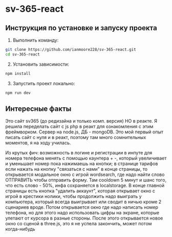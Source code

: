 # sv-365-react

## Инструкция по установке и запуску проекта

1. Выполнить команду:
```bash
git clone https://github.com/ianmoore228/sv-365-react.git
cd sv-365-react
```
2. Установить зависимости:
```bash
npm install
```
3. Запустить проект локально:
```bash
npm run dev
```

## Интересные факты

Это сайт sv365 (до редизайна и только комп. версия) НО в реакте. Я решила переделать сайт с js php в реакт для ознакомления с этим фреймворком. Сервер на node.js, ДБ - mongoDB. Это мой первый опыт писать сайт с нуля и в реакт, поэтому там много сомнительных моментов, я на ходу училась. 

Из крутых фич: возможность в логине и регистрации в инпуте для номера телефона менять с помощью каунтера + -, который увеличивает и уменьшает номер пока нажимаешь на кнопки; в странице тарифов если нажать на кнопку "связаться с нами" в конце страницы, то открывается модальное окно с игрой wordsearch, где надо найти слово ОТПРАВИТЬ чтобы отправить форму. Там cooldown 5 минут и шанс того, что есть слово - 50%, инфа сохраняется в localstorage. В конце главной страницы есть кнопка "удалить аккаунт", которая открывает окно с игрой в крестики нолики, чтобы продолжить надо выиграть у компьютера, который всегда выигрывает или сводит в ничью кроме 2 сценариев вроде. Потом открывается окно где надо написать номер телефона, но для этого надо использовать цифры на экране, которые улетают от курсора в разные стороны. После этого открывается новое окно со сценой в three.js, это я не успела закончить, может потом когда-нибудь
